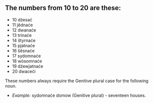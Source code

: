## The numbers from 10 to 20 are these:
* 10 dźesać
* 11 jědnaće
* 12 dwanaće
* 13 trinaće
* 14 štyrnaće
* 15 pjatnaće
* 16 šěsnaće
* 17 sydomnaće
* 18 wósomnaće
* 19 dźewjatnaće
* 20 dwaceći

These numbers always require the Genitive plural case for the following noun.

* *Example:* sydomnaće domow (Genitive plural) - seventeen houses.
